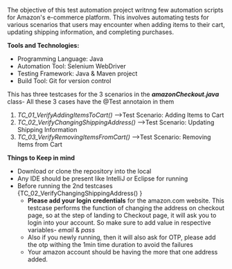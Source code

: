 The objective of this test automation project writnng few automation scripts for Amazon's e-commerce platform. This involves automating tests for various scenarios that users may encounter when adding items to their cart, updating shipping information, and completing purchases. 

**Tools and Technologies:**
* Programming Language: Java
* Automation Tool: Selenium WebDriver
* Testing Framework: Java & Maven project
* Build Tool: Git for version control

This has three testcases for the 3 scenarios in the _**amazonCheckout.java**_ class-
All these 3 cases have the @Test annotaion in them

1. _TC_01_VerifyAddingItemsToCart()_    -->Test Scenario: Adding Items to Cart
2. _TC_02_VerifyChangingShippingAddress()_  -->Test Scenario: Updating Shipping Information
3. _TC_03_VerifyRemovingItemsFromCart()_   -->Test Scenario: Removing Items from Cart

**Things to Keep in mind**
* Download or clone the repository into the local
* Any IDE should be present like IntelliJ or Eclipse for running
* Before running the 2nd testcases {TC_02_VerifyChangingShippingAddress() } 
  - **Please add your login credentials** for the amazon.com website. This testcase performs the function of changing the address on checkout page, so at the step of landing to Checkout page, it will ask you to login into your account. So make sure to add value in respective variables- *email* & *pass*
  - Also if you newly running, then it will also ask for OTP, please add the otp withing the 1min time duration to avoid the failures
  - Your amazon account should be having the more that one address added.
